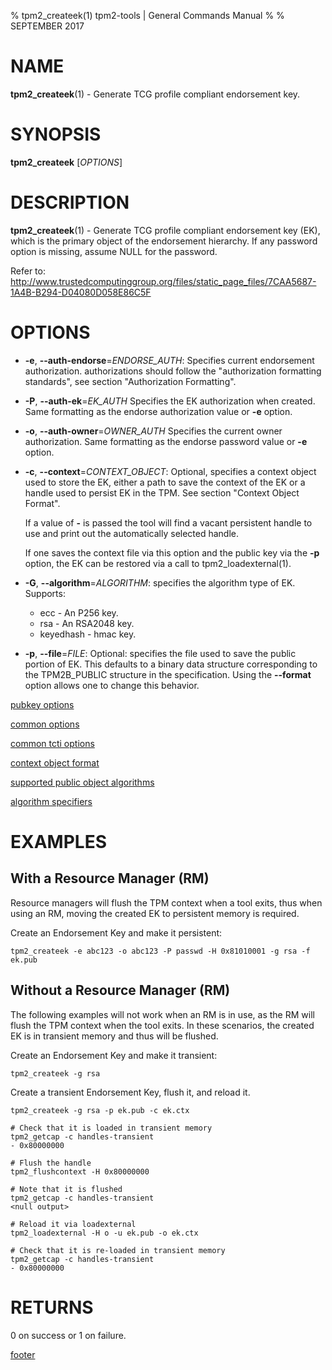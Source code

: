 % tpm2_createek(1) tpm2-tools | General Commands Manual
%
% SEPTEMBER 2017

# NAME

**tpm2_createek**(1) - Generate TCG profile compliant endorsement key.

# SYNOPSIS

**tpm2_createek** [*OPTIONS*]

# DESCRIPTION

**tpm2_createek**(1) - Generate TCG profile compliant endorsement key (EK), which is the primary object
of the endorsement hierarchy. If any password option is missing, assume NULL for the password.

Refer to:
<http://www.trustedcomputinggroup.org/files/static_page_files/7CAA5687-1A4B-B294-D04080D058E86C5F>

# OPTIONS

  * **-e**, **--auth-endorse**=_ENDORSE\_AUTH_:
    Specifies current endorsement authorization.
    authorizations should follow the "authorization formatting standards", see section
    "Authorization Formatting".

  * **-P**, **--auth-ek**=_EK\_AUTH_
    Specifies the EK authorization when created.
    Same formatting as the endorse authorization value or **-e** option.

  * **-o**, **--auth-owner**=_OWNER\_AUTH_
    Specifies the current owner authorization.
    Same formatting as the endorse password value or **-e** option.

  * **-c**, **--context**=_CONTEXT\_OBJECT_:
    Optional, specifies a context object used to store the EK, either a path to
    save the context of the EK or a handle used to persist EK in the TPM.
    See section "Context Object Format".

    If a value of **-** is passed the tool will find a vacant persistent handle
    to use and print out the automatically selected handle.

    If one saves the context file via this option and the public key via the
    **-p** option, the EK can be restored via a call to tpm2_loadexternal(1).

  * **-G**, **--algorithm**=_ALGORITHM_:
    specifies the algorithm type of EK. Supports:
    * ecc - An P256 key.
    * rsa - An RSA2048 key.
    * keyedhash - hmac key.

  * **-p**, **--file**=_FILE_:
    Optional: specifies the file used to save the public portion of EK. This defaults
    to a binary data structure corresponding to the TPM2B_PUBLIC structure in the
    specification. Using the **--format** option allows one to change this
    behavior.

[pubkey options](common/pubkey.md)

[common options](common/options.md)

[common tcti options](common/tcti.md)

[context object format](common/ctxobj.md)

[supported public object algorithms](common/object-alg.md)

[algorithm specifiers](common/alg.md)

# EXAMPLES
## With a Resource Manager (RM)

Resource managers will flush the TPM context when a tool exits, thus
when using an RM, moving the created EK to persistent memory is
required.

Create an Endorsement Key and make it persistent:
```
tpm2_createek -e abc123 -o abc123 -P passwd -H 0x81010001 -g rsa -f ek.pub
```

## Without a Resource Manager (RM)

The following examples will not work when an RM is in use, as the RM will
flush the TPM context when the tool exits. In these scenarios, the created
EK is in transient memory and thus will be flushed.

Create an Endorsement Key and make it transient:
```
tpm2_createek -g rsa
```

Create a transient Endorsement Key, flush it, and reload it.
```
tpm2_createek -g rsa -p ek.pub -c ek.ctx

# Check that it is loaded in transient memory
tpm2_getcap -c handles-transient
- 0x80000000

# Flush the handle
tpm2_flushcontext -H 0x80000000

# Note that it is flushed
tpm2_getcap -c handles-transient
<null output>

# Reload it via loadexternal
tpm2_loadexternal -H o -u ek.pub -o ek.ctx

# Check that it is re-loaded in transient memory
tpm2_getcap -c handles-transient
- 0x80000000

```

# RETURNS

0 on success or 1 on failure.

[footer](common/footer.md)
